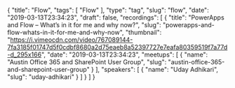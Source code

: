 {
  "title": "Flow",
  "tags": [
    "Flow"
  ],
  "type": "tag",
  "slug": "flow",
  "date": "2019-03-13T23:34:23",
  "draft": false,
  "recordings": [
    {
      "title": "PowerApps and Flow – What’s in it for me and why now?",
      "slug": "powerapps-and-flow-whats-in-it-for-me-and-why-now",
      "thumbnail": "https://i.vimeocdn.com/video/767089144-7fa3185f01747d5f0cdbf8680a2d75eaeb8a52397727e7eafa80359519f7a77d-d_295x166",
      "date": "2019-03-13T23:34:23",
      "meetups": [
        {
          "name": "Austin Office 365 and SharePoint User Group",
          "slug": "austin-office-365-and-sharepoint-user-group"
        }
      ],
      "speakers": [
        {
          "name": "Uday Adhikari",
          "slug": "uday-adhikari"
        }
      ]
    }
  ]
}